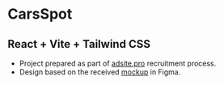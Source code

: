 # CarsSpot

## React + Vite + Tailwind CSS

- Project prepared as part of [adsite.pro](https://adsite.pro/pl) recruitment process.
- Design based on the received [mockup](https://www.figma.com/design/4R2uw8aIgX9G3SSKVRg4ho/Rekrutacja?node-id=0-1&node-type=CANVAS&t=NNotc7kPXQ4YNGhA-0) in Figma.
